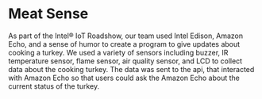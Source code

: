 # Meat Sense

As part of the Intel® IoT Roadshow, our team used Intel Edison, Amazon Echo, and a sense of humor to create a program to give updates about cooking a turkey. We used a variety of sensors including buzzer, IR temperature sensor, flame sensor, air quality sensor, and LCD to collect data about the cooking turkey. The data was sent to the api, that interacted with Amazon Echo so that users could ask the Amazon Echo about the current status of the turkey.
